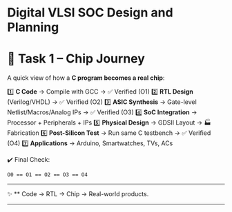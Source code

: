 # Digital VLSI SOC Design and Planning

# 🚀 Task 1 – Chip Journey

A quick view of how a **C program becomes a real chip**:

1️⃣ **C Code** → Compile with GCC → ✅ Verified (O1)
2️⃣ **RTL Design** (Verilog/VHDL) → ✅ Verified (O2)
3️⃣ **ASIC Synthesis** → Gate-level Netlist/Macros/Analog IPs → ✅ Verified (O3)
4️⃣ **SoC Integration** → Processor + Peripherals + IPs
5️⃣ **Physical Design** → GDSII Layout → 🏭 Fabrication
6️⃣ **Post-Silicon Test** → Run same C testbench → ✅ Verified (O4)
7️⃣ **Applications** → Arduino, Smartwatches, TVs, ACs

✔️ Final Check:

```
O0 == O1 == O2 == O3 == O4
```

---

✨ ** Code → RTL → Chip → Real-world products.

---

